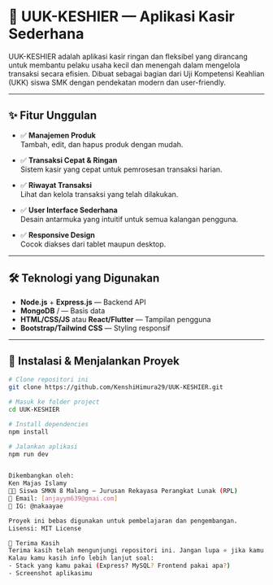 # 💼 UUK-KESHIER — Aplikasi Kasir Sederhana

UUK-KESHIER adalah aplikasi kasir ringan dan fleksibel yang dirancang untuk membantu pelaku usaha kecil dan menengah dalam mengelola transaksi secara efisien. Dibuat sebagai bagian dari Uji Kompetensi Keahlian (UKK) siswa SMK dengan pendekatan modern dan user-friendly.

---

## ✨ Fitur Unggulan

- ✅ **Manajemen Produk**  
  Tambah, edit, dan hapus produk dengan mudah.

- ✅ **Transaksi Cepat & Ringan**  
  Sistem kasir yang cepat untuk pemrosesan transaksi harian.

- ✅ **Riwayat Transaksi**  
  Lihat dan kelola transaksi yang telah dilakukan.

- ✅ **User Interface Sederhana**  
  Desain antarmuka yang intuitif untuk semua kalangan pengguna.

- ✅ **Responsive Design**  
  Cocok diakses dari tablet maupun desktop.

---

## 🛠️ Teknologi yang Digunakan

- **Node.js** + **Express.js** — Backend API
- **MongoDB** / — Basis data 
- **HTML/CSS/JS** atau **React/Flutter** — Tampilan pengguna
- **Bootstrap/Tailwind CSS** — Styling responsif

---

## 🚀 Instalasi & Menjalankan Proyek

```bash
# Clone repositori ini
git clone https://github.com/KenshiHimura29/UUK-KESHIER.git

# Masuk ke folder project
cd UUK-KESHIER

# Install dependencies
npm install

# Jalankan aplikasi
npm run dev


Dikembangkan oleh:
Ken Majas Islamy
🧑‍🎓 Siswa SMKN 8 Malang – Jurusan Rekayasa Perangkat Lunak (RPL)
📧 Email: [anjayym639@gmai.com]
📱 IG: @nakaayae

Proyek ini bebas digunakan untuk pembelajaran dan pengembangan.
Lisensi: MIT License

🙏 Terima Kasih
Terima kasih telah mengunjungi repositori ini. Jangan lupa ⭐ jika kamu suka proyek ini!
Kalau kamu kasih info lebih lanjut soal:
- Stack yang kamu pakai (Express? MySQL? Frontend pakai apa?)
- Screenshot aplikasimu
